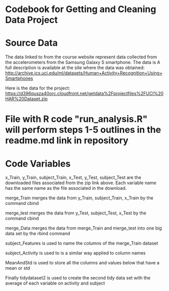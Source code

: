 # Codebook for Getting and Cleaning Data Project

# Source Data

The data linked to from the course website represent data collected from the accelerometers from the Samsung Galaxy S smartphone. The data is A full description is available at the site where the data was obtained:
http://archive.ics.uci.edu/ml/datasets/Human+Activity+Recognition+Using+Smartphones

Here is the data for the project:
https://d396qusza40orc.cloudfront.net/getdata%2Fprojectfiles%2FUCI%20HAR%20Dataset.zip

# File with R code "run_analysis.R" will perform steps 1-5 outlines in the readme.md link in repository

# Code Variables

x_Train, y_Train, subject_Train, x_Test, y_Test, subject_Test are the downloaded files associated from the zip link above.  Each variable name has the same name as the file associated in the download.

merge_Train merges the data from y_Train, subject_Train, x_Train by the command cbind

merge_test merges the data from y_Test, subject_Test, x_Test by the command cbind

merge_Data merges the data from merge_Train and merge_test into one big data set by the rbind command

subject_Features is used to name the columns of the merge_Train dataset

subject_Activity is used to is a similar way applied to column names

MeanAndStd is used to store all the columns and values below that have a mean or std

Finally tidydataset2 is used to create the second tidy data set with the average of each variable on activity and subject

